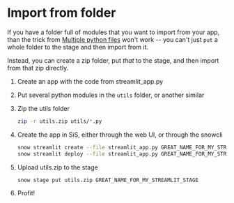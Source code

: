 # Import from folder

If you have a folder full of modules that you want to import from your app, than
the trick from [Multiple python files](https://github.com/blackary/sis-tricks/tree/main/multiple-python-files)
won't work -- you can't just `put` a whole folder to the stage and then import from it.

Instead, you can create a zip folder, put _that_ to the stage, and then import from
that zip directly.

1. Create an app with the code from streamlit_app.py
2. Put several python modules in the `utils` folder, or another similar
3. Zip the utils folder

   ```sh
   zip -r utils.zip utils/*.py
   ```

4. Create the app in SiS, either through the web UI, or through the snowcli

   ```sh
   snow streamlit create --file streamlit_app.py GREAT_NAME_FOR_MY_STREAMLIT
   snow streamlit deploy --file streamlit_app.py GREAT_NAME_FOR_MY_STREAMLIT
   ```

5. Upload utils.zip to the stage

   ```sh
   snow stage put utils.zip GREAT_NAME_FOR_MY_STREAMLIT_STAGE
   ```

6. Profit!
